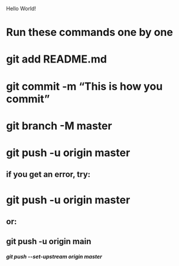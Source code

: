 Hello World!

# Run these commands one by one 
# git add README.md 
# git commit -m “This is how you commit” 
# git branch -M master
# git push -u origin master
## if you get an error, try:
# git push -u origin master
## or:
## git push -u origin main
##### git push --set-upstream origin master


